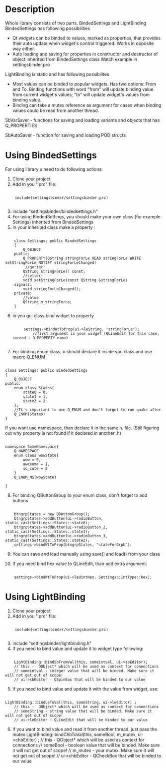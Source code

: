# Description
Whole library consists of two parts. BindedSettings and LightBinding    
BindedSettings has following possibilities
* Qt widgets can be binded to values, marked as properties, that provides their auto update when widget's control triggered. Works in opposite way either.
* Auto loading and saving for properties in constructor and destructor of object inherited from BindedSettings class
Watch example in settingsbinder.pro

LightBinding is static and has following possibilites 
* Most values can be binded to popular widgets. Has two options: From and To. Binding functions with word "from" will update binding value from current widget's values; "to" will update widget's values from binding value.
* Binding can take a mutex reference as argument for cases when binding values could be read from another thread.

SbVarSaver - functions for saving and loading variants and objects that has Q_PROPERTIES

SbAutoSaver - function for saving and loading POD structs

# Using BindedSettings
For using library u need to do following actions:
1. Clone your project
2. Add in you ".pro" file:
	<pre><code>
	include(settingsbinder/settingsbinder.pri)
	</code></pre>
3. include "settingsbinder/bindedsettings.h"
4. For using BindedSettings, you should make your own class (for example Settings) inherited from BindedSettings
5. In your inherited class make a property :
<pre><code>
	class Settings: public BindedSettings
	{
		Q_OBJECT
	public:
		Q_PROPERTY(QString stringForLe READ stringForLe WRITE setStringForLe NOTIFY stringForLeChanged)
		 //getter:
		QString stringForLe() const;
		//setter:
		void setStringForLe(const QString &stringForLe)
	signals:
		void stringForLeChanged(); 
	private:
		//value
		QString m_stringForLe;				
	}
</code></pre>


6. In you gui class bind widget to property
	<pre><code>
		settings->bindWtToProp(ui->leString, "stringForLe");
			//first argument is your widget (QLineEdit for this case, second - Q_PROPERTY name)
	</code></pre>
7. For binding enum class, u should declare it inside you class and use macro Q_ENUM
<pre><code>
class Settings: public BindedSettings
{
	Q_OBJECT
public:
	enum class States{
		state0 = 0,
		state1 = 1,
		state2 = 2
	};
	//It's important to use Q_ENUM and don't forget to run qmake after
	Q_ENUM(States)											
}
</code></pre>
If you want use namespace, than declare it in the same h. file. (Still figuring out why property is not found if it declared in another .h)
<pre><code>
namespace SomeNamespace{
	Q_NAMESPACE
	enum class wowState{
		wow = 0,
		awesome = 1,
		so_cute = 2			
	}
	Q_ENUM_NS(wowState)
	
}
</code></pre>

8. For binding QButtonGroup to your enum class, don't forget to add buttons
<pre><code>
	btngrpStates = new QButtonGroup();							
	btngrpStates->addButton(ui->radioButton, static_cast<int>(Settings::States::state0);           		
	btngrpStates->addButton(ui->radioButton_2, static_cast<int>(Settings::States::state1);          
	btngrpStates->addButton(ui->radioButton_3, static_cast<int>(Settings::States::state2);    			
	settings->bindWtToProp(btngrpStates, "stateForGrpb");			
</code></pre>

9. You can save and load manually using save() and load() from your class

10. If you need bind hex value to QLineEdit, than add extra argument:
<pre><code>
	settings->bindWtToProp(ui->leUintHex, Settings::IntType::hex);
</code></pre>

# Using LightBinding
1. Clone your project
2. Add in you ".pro" file:
	<pre><code>
	include(settingsbinder/settingsbinder.pri)
	</code></pre>
3. include "settingsbinder/lightbinding.h"
4. If you need to bind value and update it to widget type following:
<pre><code>
	LightBinding::bindSbFromVal(this, someintval, ui->sbEditor);
	// this -  QObject* which will be used as context for connections
	// someintval - integer value that will be binded. Make sure it will not get out of scope!
	// ui->sbEditor - QSpinBox that will be binded to our value	
</code></pre>
5. If you need to bind value and update it with the value from widget, use: 
<pre><code>
LightBinding::bindLeToVal(this, someString, ui->leEditor) ;
	// this -  QObject* which will be used as context for connections
	// someString - string value that will be binded. Make sure it will not get out of scope!
	// ui->leEditor - QLineEdit that will be binded to our value
</code></pre>
6. If you want to bind value and read it from another thread, just pass the mutex
LightBinding::bindChbToVal(this, someBool, m_mutex, ui->chbEditor) ;
	// this -  QObject* which will be used as context for connections
	// someBool - boolean value that will be binded. Make sure it will not get out of scope!
	// m_mutex - your mutex. Make sure it will not get out of scope!
	// ui->chbEditor - QCheckBox that will be binded to our value
</code></pre>

	
